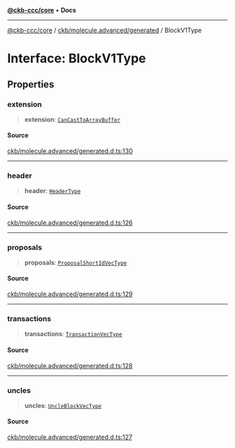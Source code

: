 [**@ckb-ccc/core**](README.md) • **Docs**

***

[@ckb-ccc/core](README.md) / [ckb/molecule.advanced/generated](ckb.molecule.advanced.generated.md) / BlockV1Type

# Interface: BlockV1Type

## Properties

### extension

> **extension**: [`CanCastToArrayBuffer`](ckb.molecule.advanced.generated.Type.CanCastToArrayBuffer.md)

#### Source

[ckb/molecule.advanced/generated.d.ts:130](https://github.com/SpectreMercury/ccc/blob/1b34760fdeb60ebebc0a7e641c12ef11dff1e7d0/packages/core/src/ckb/molecule.advanced/generated.d.ts#L130)

***

### header

> **header**: [`HeaderType`](ckb.molecule.advanced.generated.Interface.HeaderType.md)

#### Source

[ckb/molecule.advanced/generated.d.ts:126](https://github.com/SpectreMercury/ccc/blob/1b34760fdeb60ebebc0a7e641c12ef11dff1e7d0/packages/core/src/ckb/molecule.advanced/generated.d.ts#L126)

***

### proposals

> **proposals**: [`ProposalShortIdVecType`](ckb.molecule.advanced.generated.Type.ProposalShortIdVecType.md)

#### Source

[ckb/molecule.advanced/generated.d.ts:129](https://github.com/SpectreMercury/ccc/blob/1b34760fdeb60ebebc0a7e641c12ef11dff1e7d0/packages/core/src/ckb/molecule.advanced/generated.d.ts#L129)

***

### transactions

> **transactions**: [`TransactionVecType`](ckb.molecule.advanced.generated.Type.TransactionVecType.md)

#### Source

[ckb/molecule.advanced/generated.d.ts:128](https://github.com/SpectreMercury/ccc/blob/1b34760fdeb60ebebc0a7e641c12ef11dff1e7d0/packages/core/src/ckb/molecule.advanced/generated.d.ts#L128)

***

### uncles

> **uncles**: [`UncleBlockVecType`](ckb.molecule.advanced.generated.Type.UncleBlockVecType.md)

#### Source

[ckb/molecule.advanced/generated.d.ts:127](https://github.com/SpectreMercury/ccc/blob/1b34760fdeb60ebebc0a7e641c12ef11dff1e7d0/packages/core/src/ckb/molecule.advanced/generated.d.ts#L127)
